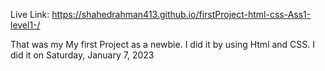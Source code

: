 Live Link: https://shahedrahman413.github.io/firstProject-html-css-Ass1-level1-/


That was my My first Project as a newbie. I did it by using Html and CSS. I did it on Saturday, January 7, 2023
